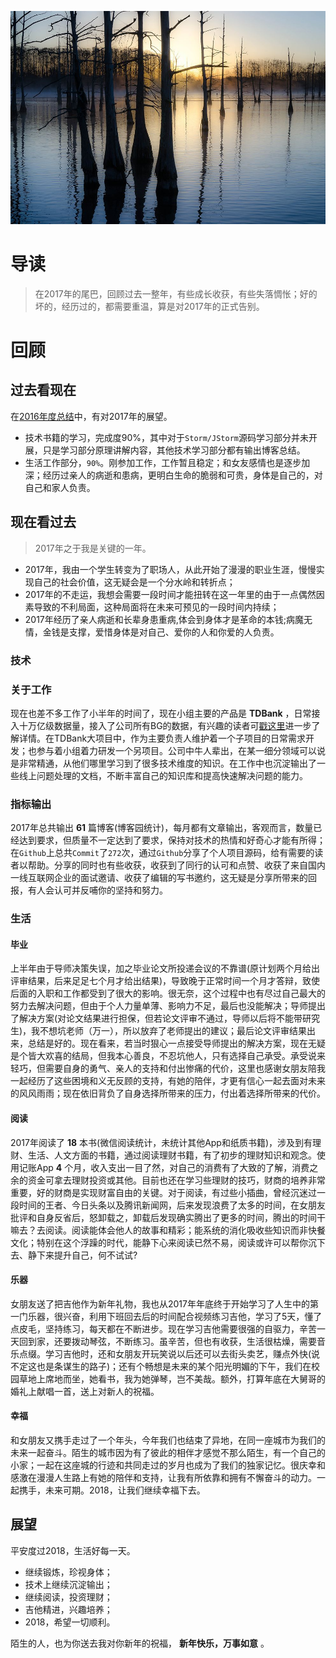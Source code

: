 ![](../md/img/leesf456/summary-photo.png)

# 导读

> 在2017年的尾巴，回顾过去一整年，有些成长收获，有些失落惆怅；好的坏的，经历过的，都需要重温，算是对2017年的正式告别。

# 回顾

## 过去看现在

在[2016年度总结](http://www.cnblogs.com/leesf456/p/6239651.html)中，有对2017年的展望。

  * 技术书籍的学习，完成度90%，其中对于`Storm/JStorm`源码学习部分并未开展，只是学习部分原理讲解内容，其他技术学习部分都有输出博客总结。
  * 生活工作部分，`90%`。刚参加工作，工作暂且稳定；和女友感情也是逐步加深；经历过亲人的病逝和患病，更明白生命的脆弱和可贵，身体是自己的，对自己和家人负责。

## 现在看过去

> 2017年之于我是关键的一年。

  * 2017年，我由一个学生转变为了职场人，从此开始了漫漫的职业生涯，慢慢实现自己的社会价值，这无疑会是一个分水岭和转折点；
  * 2017年的不走运，我想会需要一段时间才能扭转在这一年里的由于一点偶然因素导致的不利局面，这种局面将在未来可预见的一段时间内持续；
  * 2017年经历了亲人病逝和长辈身患重病,体会到身体才是革命的本钱;病魔无情，金钱是支撑，爱惜身体是对自己、爱你的人和你爱的人负责。

### 技术

### 关于工作

现在也差不多工作了小半年的时间了，现在小组主要的产品是 **TDBank**
，日常接入十万亿级数据量，接入了公司所有BG的数据，有兴趣的读者可[戳这里](http://data.qq.com/article?id=951)进一步了解详情。在TDBank大项目中，作为主要负责人维护着一个子项目的日常需求开发；也参与着小组着力研发一个另项目。公司中牛人辈出，在某一细分领域可以说是非常精通，从他们哪里学习到了很多技术维度的知识。在工作中也沉淀输出了一些线上问题处理的文档，不断丰富自己的知识库和提高快速解决问题的能力。

### 指标输出

2017年总共输出 **61**
篇博客(博客园统计)，每月都有文章输出，客观而言，数量已经达到要求，但质量不一定达到了要求，保持对技术的热情和好奇心才能有所得；在`Github`上总共`Commit`了`272`次，通过`Github`分享了个人项目源码，给有需要的读者以帮助。分享的同时也有些收获，收获到了同行的认可和点赞、收获了来自国内一线互联网企业的面试邀请、收获了编辑的写书邀约，这无疑是分享所带来的回报，有人会认可并反哺你的坚持和努力。

### 生活

#### 毕业

上半年由于导师决策失误，加之毕业论文所投递会议的不靠谱(原计划两个月给出评审结果，后来足足七个月才给出结果)，导致晚于正常时间一个月才答辩，致使后面的入职和工作都受到了很大的影响。很无奈，这个过程中也有尽过自己最大的努力去解决问题，但由于个人力量单薄、影响力不足，最后也没能解决；导师提出了解决方案(对论文结果进行担保，但若论文评审不通过，导师以后将不能带研究生)，我不想坑老师（万一），所以放弃了老师提出的建议；最后论文评审结果出来，总结是好的。现在看来，若当时狠心一点接受导师提出的解决方案，现在无疑是个皆大欢喜的结局，但我本心善良，不忍坑他人，只有选择自己承受。承受说来轻巧，但需要自身的勇气、亲人的支持和付出惨痛的代价，这里也感谢女朋友陪我一起经历了这些困境和义无反顾的支持，有她的陪伴，才更有信心一起去面对未来的风风雨雨；现在依旧背负了自身选择所带来的压力，付出着选择所带来的代价。

#### 阅读

2017年阅读了 **18**
本书(微信阅读统计，未统计其他App和纸质书籍)，涉及到有理财、生活、人文方面的书籍，通过阅读理财书籍，有了初步的理财知识和观念。使用记账App **4**
个月，收入支出一目了然，对自己的消费有了大致的了解，消费之余的资金可拿去理财投资或其他。目前也还在学习些理财的技巧，财商的培养非常重要，好的财商是实现财富自由的关键。对于阅读，有过些小插曲，曾经沉迷过一段时间的王者、今日头条以及腾讯新闻网，后来发现浪费了太多的时间，在女朋友批评和自身反省后，怒卸载之，卸载后发现确实腾出了更多的时间，腾出的时间干嘛去？去阅读。阅读能体会他人的故事和精彩；能系统的消化吸收些知识而非快餐文化；特别在这个浮躁的时代，能静下心来阅读已然不易，阅读或许可以帮你沉下去、静下来提升自己，何不试试?

#### 乐器

女朋友送了把吉他作为新年礼物，我也从2017年年底终于开始学习了人生中的第一门乐器，很兴奋，利用下班回去后的时间配合视频练习吉他，学习了5天，懂了点皮毛，坚持练习，每天都在不断进步。现在学习吉他需要很强的自驱力，辛苦一天回到家，还要拨动琴弦，不断练习。虽辛苦，但也有收获，生活很枯燥，需要音乐点缀。学习吉他时，还和女朋友开玩笑说以后还可以去街头卖艺，赚点外快(说不定这也是条谋生的路子)；还有个畅想是未来的某个阳光明媚的下午，我们在校园草地上席地而坐，她看书，我为她弹琴，岂不美哉。额外，打算年底在大舅哥的婚礼上献唱一首，送上对新人的祝福。

#### 幸福

和女朋友又携手走过了一个年头，今年我们也结束了异地，在同一座城市为我们的未来一起奋斗。陌生的城市因为有了彼此的相伴才感觉不那么陌生，有一个自己的小家；一起在这座城的行迹和共同走过的岁月也成为了我们的独家记忆。很庆幸和感激在漫漫人生路上有她的陪伴和支持，让我有所依靠和拥有不懈奋斗的动力。一起携手，未来可期。2018，让我们继续幸福下去。

## 展望

平安度过2018，生活好每一天。

  * 继续锻炼，珍视身体；
  * 技术上继续沉淀输出；
  * 继续阅读，投资理财；
  * 吉他精进，兴趣培养；
  * 2018，希望一切顺利。

陌生的人，也为你送去我对你新年的祝福， **新年快乐，万事如意** 。

